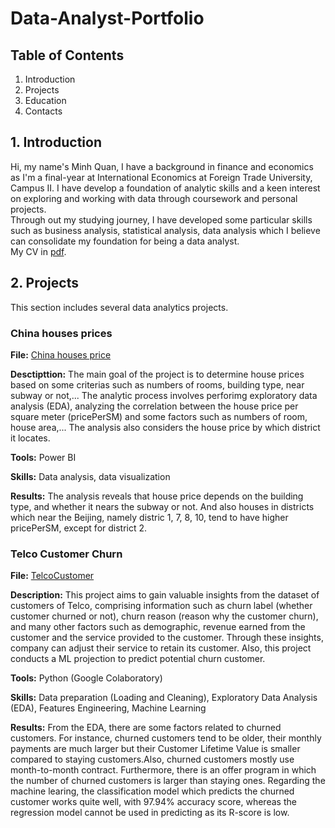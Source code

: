 # Data-Analyst-Portfolio

## Table of Contents
  1. Introduction
  2. Projects 
  3. Education
  4. Contacts
## 1. Introduction
Hi, my name's Minh Quan, I have a background in finance and economics as I'm a final-year at International Economics at Foreign Trade University, Campus II. I have develop a foundation of analytic skills and a keen interest on exploring and working with data through coursework and personal projects. <br />
Through out my studying journey, I have developed some particular skills such as business analysis, statistical analysis, data analysis which I believe can consolidate my foundation for being a data analyst. <br/>
My CV in [pdf](https://github.com/Ulderrajd/Data-Analyst-Portfolio/blob/b0385de358361e46bbf1d8d941a3f7dd87d5c2d4/Nguy%E1%BB%85n%20Minh%20Qu%C3%A2n%20CV.pdf).
## 2. Projects
This section includes several data analytics projects.

### China houses prices

**File:** [China houses price](https://github.com/Ulderrajd/Data-Analyst-portfolio/blob/41e7d7b1fc2b3e533fd4737fb21da86bbec0fb00/Power%20BI/China%20Houses%20Prices.pbix) <br />

**Desctipttion:** The main goal of the project is to determine house prices based on some criterias such as numbers of rooms, building type, near subway or not,... The analytic process involves perforimg exploratory data analysis (EDA), analyzing the correlation between the house price per square meter (pricePerSM) and some factors such as numbers of room, house area,... The analysis also considers the house price by which district it locates. <br />

**Tools:** Power BI <br />

**Skills:** Data analysis, data visualization <br />

**Results:** The analysis reveals that house price depends on the building type, and whether it nears the subway or not. And also houses in districts which near the Beijing, namely distric 1, 7, 8, 10, tend to have higher pricePerSM, except for district 2. <br />

### Telco Customer Churn

**File:** [TelcoCustomer](https://github.com/Ulderrajd/Data-Analyst-Portfolio/blob/main/Python/TelcoCustomer.ipynb) <br/>

**Description:** This project aims to gain valuable insights from the dataset of customers of Telco, comprising information such as churn label (whether customer churned or not), churn reason (reason why the customer churn), and many other factors such as demographic, revenue earned from the customer and the service provided to the customer. Through these insights, company can adjust their service to retain its customer. Also, this project conducts a ML projection to predict potential churn customer. <br/>

**Tools:** Python (Google Colaboratory) <br/>

**Skills:** Data preparation (Loading and Cleaning), Exploratory Data Analysis (EDA), Features Engineering, Machine Learning <br/>

**Results:** From the EDA, there are some factors related to churned customers. For instance, churned customers tend to be older, their monthly payments are much larger but their Customer Lifetime Value is smaller compared to staying customers.Also, churned customers mostly use month-to-month contract. Furthermore, there is an offer program in which the number of churned customers is larger than staying ones. Regarding the machine learing, the classification model which predicts the churned customer works quite well, with 97.94% accuracy score, whereas the regression model cannot be used in predicting as its R-score is low. <br/> 


